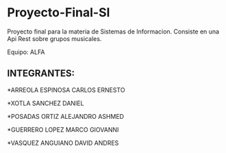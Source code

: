 # Proyecto-Final-SI
Proyecto final para la materia de Sistemas de Informacion. Consiste en una Api Rest sobre grupos musicales.

Equipo: ALFA

INTEGRANTES:
------------------------

*ARREOLA ESPINOSA CARLOS ERNESTO

*XOTLA SANCHEZ DANIEL

*POSADAS ORTIZ ALEJANDRO ASHMED

*GUERRERO LOPEZ MARCO GIOVANNI

*VASQUEZ ANGUIANO DAVID ANDRES
